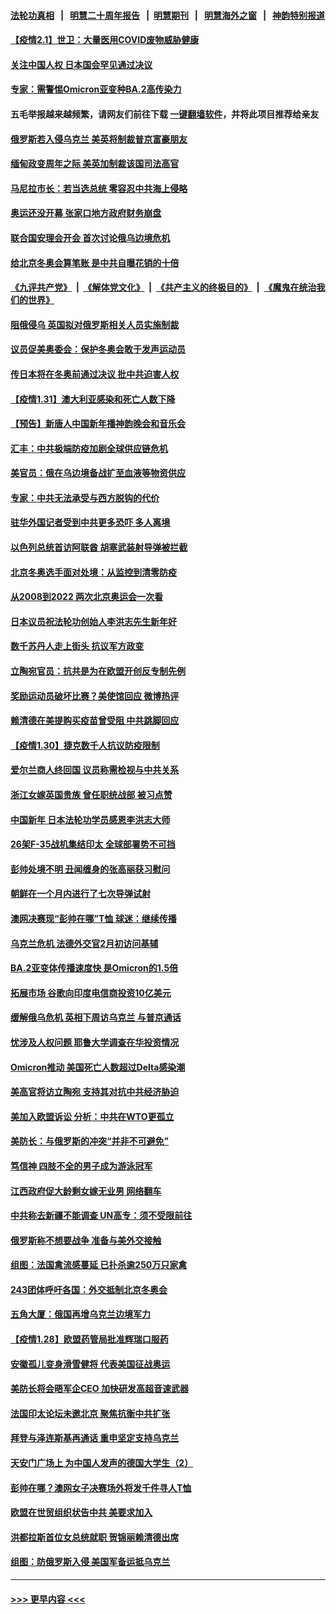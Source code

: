 #### [法轮功真相](https://github.com/gfw-breaker/truth/blob/master/README.md?t=0) &nbsp;&nbsp;|&nbsp;&nbsp; [明慧二十周年报告](https://github.com/gfw-breaker/mh-reports/blob/master/README.md?t=0) &nbsp;&nbsp;|&nbsp;&nbsp;[明慧期刊](https://github.com/gfw-breaker/mh-qikan) &nbsp;&nbsp;|&nbsp;&nbsp; [明慧海外之窗](https://github.com/gfw-breaker/mh-news/blob/master/README.md?t=0) &nbsp;&nbsp;|&nbsp;&nbsp; [神韵特别报道](https://github.com/gfw-breaker/mh-news/blob/master/shenyun.md?t=0)
#### [【疫情2.1】世卫：大量医用COVID废物威胁健康](../pages/nsc418/n13545491.md?t=02012301) 
#### [关注中国人权 日本国会罕见通过决议](../pages/nsc418/n13546620.md?t=02012301) 
#### [专家：需警惕Omicron亚变种BA.2高传染力](../pages/nsc418/n13546012.md?t=02012301) 
#### 五毛举报越来越频繁，请网友们前往下载 [一键翻墙软件](https://github.com/gfw-breaker/ssr-accounts)，并将此项目推荐给亲友
#### [俄罗斯若入侵乌克兰 美英将制裁普京富豪朋友](../pages/nsc418/n13545359.md?t=02012301) 
#### [缅甸政变周年之际 美英加制裁该国司法高官](../pages/nsc418/n13545213.md?t=02012301) 
#### [马尼拉市长：若当选总统 零容忍中共海上侵略](../pages/nsc418/n13545020.md?t=02012301) 
#### [奥运还没开幕 张家口地方政府财务崩盘](../pages/nsc418/n13545234.md?t=02012301) 
#### [联合国安理会开会 首次讨论俄乌边境危机](../pages/nsc418/n13545040.md?t=02012301) 
#### [给北京冬奥会算笔账 是中共自曝花销的十倍](../pages/nsc418/n13545052.md?t=02012301) 
#### [《九评共产党》](https://github.com/begood0513/9ping.md/blob/master/README.md) &nbsp;|&nbsp; [《解体党文化》](../../../../jtdwh.md/blob/master/README.md)  &nbsp;|&nbsp; [《共产主义的终极目的》](../../../../gczydzjmd.md/blob/master/README.md) &nbsp;|&nbsp; [《魔鬼在统治我们的世界》](../../../../mgztzwmdsj.md/blob/master/README.md) 
#### [阻俄侵乌 英国拟对俄罗斯相关人员实施制裁](../pages/nsc418/n13544786.md?t=02012301) 
#### [议员促美奥委会：保护冬奥会敢于发声运动员](../pages/nsc418/n13544912.md?t=02012301) 
#### [传日本将在冬奥前通过决议 批中共迫害人权](../pages/nsc418/n13544749.md?t=02012301) 
#### [【疫情1.31】澳大利亚感染和死亡人数下降](../pages/nsc418/n13544673.md?t=02012301) 
#### [【预告】新唐人中国新年播神韵晚会和音乐会](../pages/nsc418/n13531336.md?t=02012301) 
#### [汇丰：中共极端防疫加剧全球供应链危机](../pages/nsc418/n13544533.md?t=02012301) 
#### [美官员：俄在乌边境备战扩至血液等物资供应](../pages/nsc418/n13543789.md?t=02012301) 
#### [专家：中共无法承受与西方脱钩的代价](../pages/nsc418/n13543965.md?t=02012301) 
#### [驻华外国记者受到中共更多恐吓 多人离境](../pages/nsc418/n13543660.md?t=02012301) 
#### [以色列总统首访阿联酋 胡塞武装射导弹被拦截](../pages/nsc418/n13543690.md?t=02012301) 
#### [北京冬奥选手面对处境：从监控到清零防疫](../pages/nsc418/n13543329.md?t=02012301) 
#### [从2008到2022 两次北京奥运会一次看](../pages/nsc418/n13542971.md?t=02012301) 
#### [日本议员祝法轮功创始人李洪志先生新年好](../pages/nsc418/n13543228.md?t=02012301) 
#### [数千苏丹人走上街头 抗议军方政变](../pages/nsc418/n13542678.md?t=02012301) 
#### [立陶宛官员：抗共是为在欧盟开创反专制先例](../pages/nsc418/n13542940.md?t=02012301) 
#### [奖励运动员破坏比赛？美使馆回应 微博热评](../pages/nsc418/n13541907.md?t=02012301) 
#### [赖清德在美提购买疫苗曾受阻 中共跳脚回应](../pages/nsc418/n13541783.md?t=02012301) 
#### [【疫情1.30】捷克数千人抗议防疫限制](../pages/nsc418/n13541382.md?t=02012301) 
#### [爱尔兰商人终回国 议员称需检视与中共关系](../pages/nsc418/n13541663.md?t=02012301) 
#### [浙江女嫁英国贵族 曾任职统战部 被习点赞](../pages/nsc418/n13541573.md?t=02012301) 
#### [中国新年 日本法轮功学员感恩李洪志大师](../pages/nsc418/n13541476.md?t=02012301) 
#### [26架F-35战机集结印太 全球部署势不可挡](../pages/nsc418/n13532368.md?t=02012301) 
#### [彭帅处境不明 丑闻缠身的张高丽获习慰问](../pages/nsc418/n13540725.md?t=02012301) 
#### [朝鲜在一个月内进行了七次导弹试射](../pages/nsc418/n13540569.md?t=02012301) 
#### [澳网决赛现“彭帅在哪”T恤 球迷：继续传播](../pages/nsc418/n13540091.md?t=02012301) 
#### [乌克兰危机 法德外交官2月初访问基辅](../pages/nsc418/n13540212.md?t=02012301) 
#### [BA.2亚变体传播速度快 是Omicron的1.5倍](../pages/nsc418/n13539195.md?t=02012301) 
#### [拓展市场 谷歌向印度电信商投资10亿美元](../pages/nsc418/n13538932.md?t=02012301) 
#### [缓解俄乌危机 英相下周访乌克兰 与普京通话](../pages/nsc418/n13538560.md?t=02012301) 
#### [忧涉及人权问题 耶鲁大学调查在华投资情况](../pages/nsc418/n13537767.md?t=02012301) 
#### [Omicron推动 美国死亡人数超过Delta感染潮](../pages/nsc418/n13537925.md?t=02012301) 
#### [美高官将访立陶宛 支持其对抗中共经济胁迫](../pages/nsc418/n13537688.md?t=02012301) 
#### [美加入欧盟诉讼 分析：中共在WTO更孤立](../pages/nsc418/n13537575.md?t=02012301) 
#### [美防长：与俄罗斯的冲突“并非不可避免”](../pages/nsc418/n13537359.md?t=02012301) 
#### [笃信神 四肢不全的男子成为游泳冠军](../pages/nsc418/n13536237.md?t=02012301) 
#### [江西政府促大龄剩女嫁无业男 网络翻车](../pages/nsc418/n13536574.md?t=02012301) 
#### [中共称去新疆不能调查 UN高专：须不受限前往](../pages/nsc418/n13536023.md?t=02012301) 
#### [俄罗斯称不想要战争 准备与美外交接触](../pages/nsc418/n13536321.md?t=02012301) 
#### [组图：法国禽流感蔓延 已扑杀逾250万只家禽](../pages/nsc418/n13535967.md?t=02012301) 
#### [243团体呼吁各国：外交抵制北京冬奥会](../pages/nsc418/n13535956.md?t=02012301) 
#### [五角大厦：俄国再增乌克兰边境军力](../pages/nsc418/n13536099.md?t=02012301) 
#### [【疫情1.28】欧盟药管局批准辉瑞口服药](../pages/nsc418/n13535778.md?t=02012301) 
#### [安徽孤儿变身滑雪健将 代表美国征战奥运](../pages/nsc418/n13535772.md?t=02012301) 
#### [美防长将会晤军企CEO 加快研发高超音速武器](../pages/nsc418/n13535521.md?t=02012301) 
#### [法国印太论坛未邀北京 聚焦抗衡中共扩张](../pages/nsc418/n13535154.md?t=02012301) 
#### [拜登与泽连斯基再通话 重申坚定支持乌克兰](../pages/nsc418/n13535021.md?t=02012301) 
#### [天安门广场上 为中国人发声的德国大学生（2）](../pages/nsc418/n13533454.md?t=02012301) 
#### [彭帅在哪？澳网女子决赛场外将发千件寻人T恤](../pages/nsc418/n13534120.md?t=02012301) 
#### [欧盟在世贸组织状告中共 美要求加入](../pages/nsc418/n13534577.md?t=02012301) 
#### [洪都拉斯首位女总统就职 贺锦丽赖清德出席](../pages/nsc418/n13534372.md?t=02012301) 
#### [组图：防俄罗斯入侵 美国军备运抵乌克兰](../pages/nsc418/n13533207.md?t=02012301) 

----
#### [ >>> 更早内容 <<< ](../indexes/nsc418-earlier.md)
